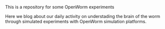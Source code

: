 This is a repository for some OpenWorm experiments

Here we blog about our daily activity on understading the brain of the worm through simulated experiments with OpenWorm simulation platforms. 
